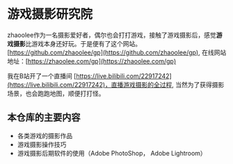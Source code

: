 # 游戏摄影研究院


zhaoolee作为一名摄影爱好者，偶尔也会打打游戏，接触了游戏摄影后，感觉**游戏摄影**比游戏本身还好玩。于是便有了这个网站。[https://github.com/zhaoolee/gp](https://github.com/zhaoolee/gp), 在线网站地址：[https://zhaoolee.com/gp](https://zhaoolee.com/gp)

我在B站开了一个直播间 [https://live.bilibili.com/22917242](https://live.bilibili.com/22917242)，直播游戏摄影的全过程, 当然为了获得摄影场景，也会跑跑地图，顺便打打怪。

## 本仓库的主要内容

- 各类游戏的摄影作品
- 游戏摄影操作技巧
- 游戏摄影后期软件的使用（Adobe PhotoShop， Adobe Lightroom）
